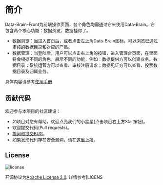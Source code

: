 # 简介


Data-Brain-Front为前端操作页面，各个角色均需通过它来使用Data-Brain。它包含两个核心功能：数据浏览、数据挂你了。

- 数据浏览：当进入首页后，或者点击左上角Data-Brain图标，可以浏览已通过审核的数据目录和对应的产品。
- 数据管理：当登陆后，用户可以点击右上角的按钮，进入管理台页面，在里面将会根据不同的角色，展示不同的功能，例如：数据提供方可以创建业务、数据目录；系统运营方可以查看、审核注册请求；数据见证方可以查看、投票数据目录及归属业务。

具体内容请参考[使用手册](http://readthedocs.io)


## 贡献代码
欢迎参与本项目的社区建设：
- 如项目对您有帮助，欢迎点亮我们的小星星(点击项目右上方Star按钮)。
- 欢迎提交代码(Pull requests)。
- [提问和提交BUG](https://github.com/WeBankBlockchain/Data-Brain/issues)。
- 如果发现代码存在安全漏洞，请在[这里](https://security.webank.com)上报。


## License
![license](http://img.shields.io/badge/license-Apache%20v2-blue.svg)

开源协议为[Apache License 2.0](http://www.apache.org/licenses/). 详情参考[LICENS